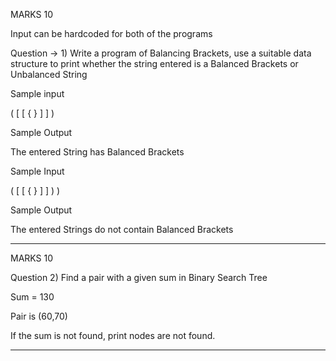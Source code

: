 MARKS 10

Input can be hardcoded for both of the programs

Question → 1)  Write a program of Balancing Brackets, use a suitable data structure to print whether the string entered is a Balanced Brackets or Unbalanced String

Sample input

( [ [ { } ] ] )

Sample Output

The entered String has Balanced Brackets

Sample Input

( [ [ { } ] ] ) )

Sample Output

The entered Strings do not contain Balanced Brackets

-------------------------------------------------------------------------------------------------------------------------------

MARKS 10

Question 2) Find a pair with a given sum in Binary Search Tree
 
Sum = 130

Pair is (60,70)


If the sum is not found, print nodes are not found.

-------------------------------------------------------------------------------------------------------------------------------


